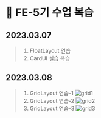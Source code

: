 # 📖 FE-5기 수업 복습

  ## 2023.03.07
> 1. FloatLayout 연습
> 2. CardUI 실습 복습

  ## 2023.03.08
> 1. GridLayout 연습-1
> ![grid1](https://user-images.githubusercontent.com/113427991/223729494-4a8af858-b2ed-4a41-b12e-2dc4aae6ad89.png)
> 2. GridLayout 연습-2
> ![grid2](https://user-images.githubusercontent.com/113427991/223729577-b8425fd8-35ce-4270-8566-b0e52c992008.png)
> 3. GridLayout 연습-3
> ![grid3](https://user-images.githubusercontent.com/113427991/223729626-40f36bc9-cbd5-4e73-b46e-eec522b03ab6.png)
